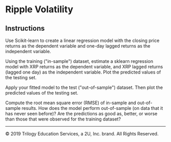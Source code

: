 # Ripple Volatility

## Instructions

Use Scikit-learn to create a linear regression model with the closing price returns as the dependent variable and one-day lagged returns as the independent variable.

Using the training ("in-sample") dataset, estimate a sklearn regression model with XRP returns as the dependent variable, and XRP lagged returns (lagged one day) as the independent variable. Plot the predicted values of the testing set.

Apply your fitted model to the test ("out-of-sample") dataset. Then plot the predicted values of the testing set.

Compute the root mean square error (RMSE) of in-sample and out-of-sample results. How does the model perform out-of-sample (on data that it has never seen before)? Are the predictions as good as, better, or worse than those that were observed for the training dataset?

---

© 2019 Trilogy Education Services, a 2U, Inc. brand. All Rights Reserved.